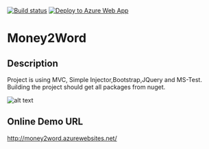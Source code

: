[![Build status](https://ci.appveyor.com/api/projects/status/y0reigvxgct4vmgq/branch/master?svg=true)](https://ci.appveyor.com/project/AfshinZavvar/Money2Word/branch/master)
[![Deploy to Azure Web App](https://github.com/AfshinZavvar/Money2Word/actions/workflows/deploy.yml/badge.svg?branch=master)](https://github.com/AfshinZavvar/Money2Word/actions/workflows/master_money2word.yml)

# Money2Word
## Description
Project is using MVC, Simple Injector,Bootstrap,JQuery and MS-Test. 
Building the project should get all packages from nuget.

![alt text](https://image.ibb.co/c7Zy99/akqa.png)

## Online Demo URL
http://money2word.azurewebsites.net/
